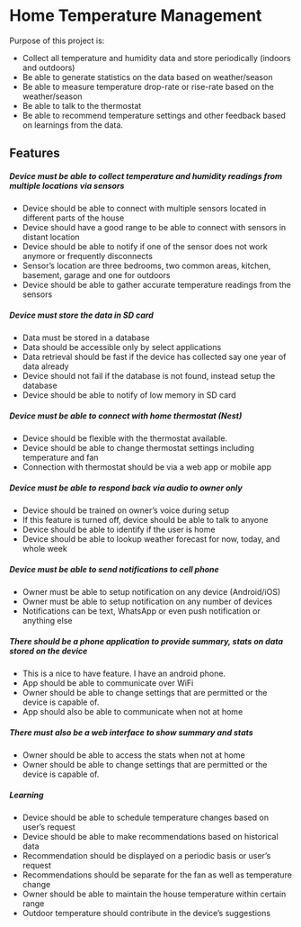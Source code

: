 # Home Temperature Management
Purpose of this project is:
* Collect all temperature and humidity data and store periodically (indoors and outdoors)
* Be able to generate statistics on the data based on weather/season
* Be able to measure temperature drop-rate or rise-rate based on the weather/season
* Be able to talk to the thermostat
* Be able to recommend temperature settings and other feedback based on learnings from the data.

## Features

##### Device must be able to collect temperature and humidity readings from multiple locations via sensors
* Device should be able to connect with multiple sensors located in different parts of the house
* Device should have a good range to be able to connect with sensors in distant location
* Device should be able to notify if one of the sensor does not work anymore or frequently disconnects
* Sensor’s location are three bedrooms, two common areas, kitchen, basement, garage and one for outdoors
* Device should be able to gather accurate temperature readings from the sensors

##### Device must store the data in SD card
* Data must be stored in a database
* Data should be accessible only by select applications
* Data retrieval should be fast if the device has collected say one year of data already
* Device should not fail if the database is not found, instead setup the database
* Device should be able to notify of low memory in SD card

##### Device must be able to connect with home thermostat (Nest)
* Device should be flexible with the thermostat available.
* Device should be able to change thermostat settings including temperature and fan
* Connection with thermostat should be via a web app or mobile app

##### Device must be able to respond back via audio to owner only
* Device should be trained on owner’s voice during setup
* If this feature is turned off, device should be able to talk to anyone
* Device should be able to identify if the user is home
* Device should be able to lookup weather forecast for now, today, and whole week

##### Device must be able to send notifications to cell phone
* Owner must be able to setup notification on any device (Android/iOS)
* Owner must be able to setup notification on any number of devices
* Notifications can be text, WhatsApp or even push notification or anything else

##### There should be a phone application to provide summary, stats on data stored on the device
* This is a nice to have feature. I have an android phone.
* App should be able to communicate over WiFi
* Owner should be able to change settings that are permitted or the device is capable of.
* App should also be able to communicate when not at home

##### There must also be a web interface to show summary and stats
* Owner should be able to access the stats when not at home
* Owner should be able to change settings that are permitted or the device is capable of.

##### Learning
* Device should be able to schedule temperature changes based on user’s request
* Device should be able to make recommendations based on historical data
* Recommendation should be displayed on a periodic basis or user’s request
* Recommendations should be separate for the fan as well as temperature change
* Owner should be able to maintain the house temperature within certain range
* Outdoor temperature should contribute in the device’s suggestions
